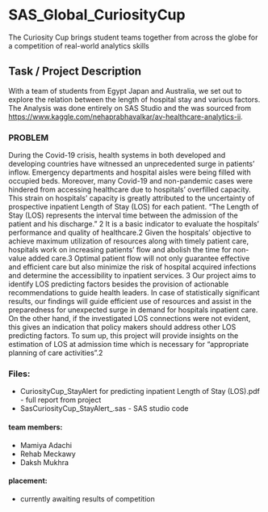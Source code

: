 # SAS_Global_CuriosityCup


The Curiosity Cup brings student teams together from across the globe for a competition of real-world analytics skills

## Task / Project Description 

With a team of students from Egypt Japan and Australia, we set out to explore the relation between the length of hospital stay and various factors. The Analysis was done entirely on SAS Studio and the was sourced from https://www.kaggle.com/nehaprabhavalkar/av-healthcare-analytics-ii. 

### PROBLEM
During the Covid-19 crisis, health systems in both developed and developing countries have witnessed an unprecedented surge in patients’ inflow. Emergency departments and hospital aisles were being filled with occupied beds. Moreover, many Covid-19 and non-pandemic cases were hindered from accessing healthcare due to hospitals’ overfilled capacity. This strain on hospitals’ capacity is greatly attributed to the uncertainty of prospective inpatient Length of Stay (LOS) for each patient.
“The Length of Stay (LOS) represents the interval time between the admission of the patient and his discharge.” 2 It is a basic indicator to evaluate the hospitals’ performance and quality of healthcare.2 Given the hospitals’ objective to achieve maximum utilization of resources along with timely patient care, hospitals work on increasing patients’ flow and abolish the time for non-value added care.3 Optimal patient flow will not only guarantee effective and efficient care but also minimize the risk of hospital acquired infections and determine the accessibility to inpatient services. 3
Our project aims to identify LOS predicting factors besides the provision of actionable recommendations to guide health leaders. In case of statistically significant results, our findings will guide efficient use of resources and assist in the preparedness for unexpected surge in demand for hospitals inpatient care. On the other hand, if the investigated LOS connections were not evident, this gives an indication that policy makers should address other LOS predicting factors. To sum up, this project will provide insights on the estimation of LOS at admission time which is necessary for “appropriate planning of care activities”.2

### Files: 

- CuriosityCup_StayAlert for predicting inpatient Length of Stay (LOS).pdf - full report from project 
- SasCuriosityCup_StayAlert_.sas - SAS studio code

#### team members: 
- Mamiya Adachi 
- Rehab Meckawy 
- Daksh Mukhra

#### placement: 
- currently awaiting results of competition 
